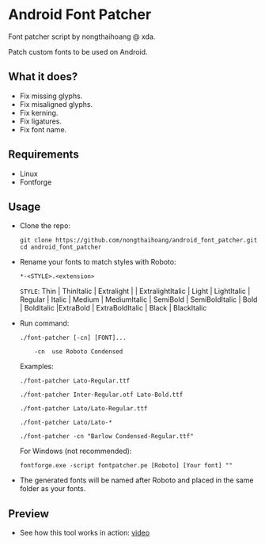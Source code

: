 # Android Font Patcher
Font patcher script by nongthaihoang @ xda.

Patch custom fonts to be used on Android.

## What it does?
- Fix missing glyphs.
- Fix misaligned glyphs.
- Fix kerning.
- Fix ligatures.
- Fix font name.

## Requirements
- Linux
- Fontforge

## Usage
- Clone the repo:
  ```
  git clone https://github.com/nongthaihoang/android_font_patcher.git
  cd android_font_patcher
  ```
- Rename your fonts to match styles with Roboto:

  `*-<STYLE>.<extension>`

  `STYLE`: Thin | ThinItalic | Extralight | | ExtralightItalic | Light | LightItalic | Regular | Italic
  | Medium | MediumItalic | SemiBold | SemiBoldItalic | Bold | BoldItalic |ExtraBold | ExtraBoldItalic | Black | BlackItalic
- Run command:
  ```
  ./font-patcher [-cn] [FONT]...
  
      -cn  use Roboto Condensed
  ```
  Examples:
  ```
  ./font-patcher Lato-Regular.ttf
  
  ./font-patcher Inter-Regular.otf Lato-Bold.ttf
  
  ./font-patcher Lato/Lato-Regular.ttf
  
  ./font-patcher Lato/Lato-*
  
  ./font-patcher -cn "Barlow Condensed-Regular.ttf"
  ```
  
  For Windows (not recommended):
  
  ```
  fontforge.exe -script fontpatcher.pe [Roboto] [Your font] ""
  ```
- The generated fonts will be named after Roboto and placed in the same folder as your fonts.

## Preview
- See how this tool works in action: [video](https://photos.app.goo.gl/P7PpDwyUzWVxQAER8)
